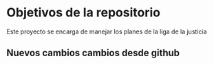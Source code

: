 # Objetivos de la repositorio

Este proyecto se encarga de manejar los planes de la liga de la justicia


## Nuevos cambios cambios desde github
